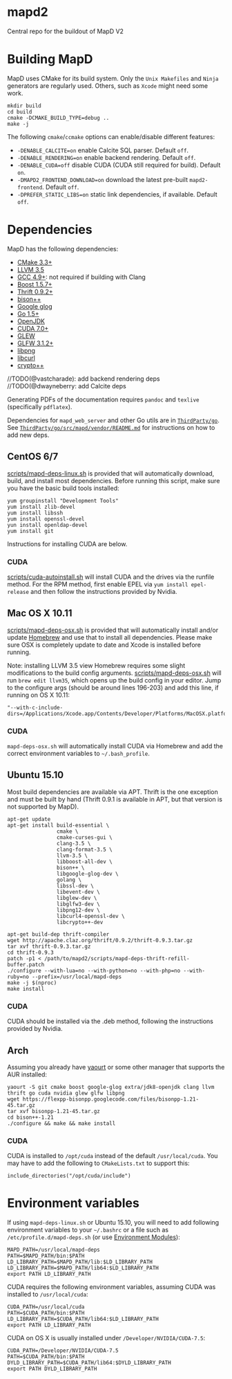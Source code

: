 mapd2
=====

Central repo for the buildout of MapD V2

# Building MapD

MapD uses CMake for its build system. Only the `Unix Makefiles` and `Ninja` generators are regularly used. Others, such as `Xcode` might need some work.

    mkdir build
    cd build
    cmake -DCMAKE_BUILD_TYPE=debug ..
    make -j

The following `cmake`/`ccmake` options can enable/disable different features:

- `-DENABLE_CALCITE=on` enable Calcite SQL parser. Default `off`.
- `-DENABLE_RENDERING=on` enable backend rendering. Default `off`.
- `-DENABLE_CUDA=off` disable CUDA (CUDA still required for build). Default `on`.
- `-DMAPD2_FRONTEND_DOWNLOAD=on` download the latest pre-built `mapd2-frontend`. Default `off`.
- `-DPREFER_STATIC_LIBS=on` static link dependencies, if available. Default `off`.

# Dependencies

MapD has the following dependencies:

- [CMake 3.3+](https://cmake.org/)
- [LLVM 3.5](http://llvm.org/)
- [GCC 4.9+](http://gcc.gnu.org/): not required if building with Clang
- [Boost 1.5.7+](http://www.boost.org/)
- [Thrift 0.9.2+](https://thrift.apache.org/)
- [bison++](https://code.google.com/p/flexpp-bisonpp/)
- [Google glog](https://github.com/google/glog)
- [Go 1.5+](https://golang.org/)
- [OpenJDK](http://openjdk.java.net/)
- [CUDA 7.0+](http://nvidia.com/cuda)
- [GLEW](http://glew.sourceforge.net/)
- [GLFW 3.1.2+](http://www.glfw.org/)
- [libpng](http://libpng.org/pub/png/libpng.html)
- [libcurl](https://curl.haxx.se/)
- [crypto++](https://www.cryptopp.com/)

//TODO(@vastcharade): add backend rendering deps
//TODO(@dwayneberry: add Calcite deps

Generating PDFs of the documentation requires `pandoc` and `texlive` (specifically `pdflatex`).

Dependencies for `mapd_web_server` and other Go utils are in [`ThirdParty/go`](ThirdParty/go). See [`ThirdParty/go/src/mapd/vendor/README.md`](ThirdParty/go/src/mapd/vendor/README.md) for instructions on how to add new deps.

## CentOS 6/7

[scripts/mapd-deps-linux.sh](scripts/mapd-deps-linux.sh) is provided that will automatically download, build, and install most dependencies. Before running this script, make sure you have the basic build tools installed:

    yum groupinstall "Development Tools"
    yum install zlib-devel
    yum install libssh
    yum install openssl-devel
    yun install openldap-devel
    yum install git

Instructions for installing CUDA are below.

### CUDA

[scripts/cuda-autoinstall.sh](scripts/cuda_autoinstall.sh) will install CUDA and the drives via the runfile method. For the RPM method, first enable EPEL via `yum install epel-release` and then follow the instructions provided by Nvidia.

## Mac OS X 10.11

[scripts/mapd-deps-osx.sh](scripts/mapd-deps-osx.sh) is provided that will automatically install and/or update [Homebrew](http://brew.sh/) and use that to install all dependencies. Please make sure OSX is completely update to date and Xcode is installed before running.

Note: installing LLVM 3.5 view Homebrew requires some slight modifications to the build config arguments. [scripts/mapd-deps-osx.sh](scripts/mapd-deps-osx.sh) will run `brew edit llvm35`, which opens up the build config in your editor. Jump to the configure args (should be around lines 196-203) and add this line, if running on OS X 10.11:

    "--with-c-include-dirs=/Applications/Xcode.app/Contents/Developer/Platforms/MacOSX.platform/Developer/SDKs/MacOSX10.11.sdk/usr/include",

### CUDA

`mapd-deps-osx.sh` will automatically install CUDA via Homebrew and add the correct environment variables to `~/.bash_profile`.

## Ubuntu 15.10

Most build dependencies are available via APT. Thrift is the one exception and must be built by hand (Thrift 0.9.1 is available in APT, but that version is not supported by MapD).

    apt-get update
    apt-get install build-essential \
                    cmake \
                    cmake-curses-gui \
                    clang-3.5 \
                    clang-format-3.5 \
                    llvm-3.5 \
                    libboost-all-dev \
                    bison++ \
                    libgoogle-glog-dev \
                    golang \
                    libssl-dev \
                    libevent-dev \
                    libglew-dev \
                    libglfw3-dev \
                    libpng12-dev \
                    libcurl4-openssl-dev \
                    libcrypto++-dev

    apt-get build-dep thrift-compiler
    wget http://apache.claz.org/thrift/0.9.2/thrift-0.9.3.tar.gz
    tar xvf thrift-0.9.3.tar.gz
    cd thrift-0.9.3
    patch -p1 < /path/to/mapd2/scripts/mapd-deps-thrift-refill-buffer.patch
    ./configure --with-lua=no --with-python=no --with-php=no --with-ruby=no --prefix=/usr/local/mapd-deps
    make -j $(nproc)
    make install

### CUDA

CUDA should be installed via the .deb method, following the instructions provided by Nvidia.

## Arch

Assuming you already have [yaourt](https://wiki.archlinux.org/index.php/Yaourt) or some other manager that supports the AUR installed:

    yaourt -S git cmake boost google-glog extra/jdk8-openjdk clang llvm thrift go cuda nvidia glew glfw libpng
    wget https://flexpp-bisonpp.googlecode.com/files/bisonpp-1.21-45.tar.gz
    tar xvf bisonpp-1.21-45.tar.gz
    cd bison++-1.21
    ./configure && make && make install

### CUDA

CUDA is installed to `/opt/cuda` instead of the default `/usr/local/cuda`. You may have to add the following to `CMakeLists.txt` to support this:

    include_directories("/opt/cuda/include")

# Environment variables

If using `mapd-deps-linux.sh` or Ubuntu 15.10, you will need to add following environment variables to your `~/.bashrc` or a file such as `/etc/profile.d/mapd-deps.sh` (or use [Environment Modules](http://modules.sourceforge.net/)):

    MAPD_PATH=/usr/local/mapd-deps
    PATH=$MAPD_PATH/bin:$PATH
    LD_LIBRARY_PATH=$MAPD_PATH/lib:$LD_LIBRARY_PATH
    LD_LIBRARY_PATH=$MAPD_PATH/lib64:$LD_LIBRARY_PATH
    export PATH LD_LIBRARY_PATH

CUDA requires the following environment variables, assuming CUDA was installed to `/usr/local/cuda`:

    CUDA_PATH=/usr/local/cuda
    PATH=$CUDA_PATH/bin:$PATH
    LD_LIBRARY_PATH=$CUDA_PATH/lib64:$LD_LIBRARY_PATH
    export PATH LD_LIBRARY_PATH

CUDA on OS X is usually installed under `/Developer/NVIDIA/CUDA-7.5`:

    CUDA_PATH=/Developer/NVIDIA/CUDA-7.5
    PATH=$CUDA_PATH/bin:$PATH
    DYLD_LIBRARY_PATH=$CUDA_PATH/lib64:$DYLD_LIBRARY_PATH
    export PATH DYLD_LIBRARY_PATH
